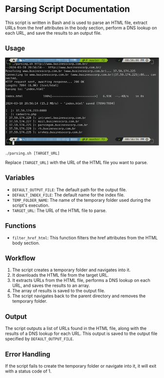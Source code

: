 # Parsing Script Documentation
This script is written in Bash and is used to parse an HTML file, extract URLs from the href attributes in the body section, perform a DNS lookup on each URL, and save the results to an output file.

## Usage
![alt text](image.png)
```shell
./parsing.sh [TARGET_URL]
```
Replace `[TARGET_URL]` with the URL of the HTML file you want to parse.

## Variables
- `DEFAULT_OUTPUT_FILE`: The default path for the output file.
- `DEFAULT_INDEX_FILE`: The default name for the index file.
- `TEMP_FOLDER_NAME`: The name of the temporary folder used during the script's execution.
- `TARGET_URL`: The URL of the HTML file to parse.
## Functions
- `filter_href_html`: This function filters the href attributes from the HTML body section.
## Workflow
1. The script creates a temporary folder and navigates into it.
2. It downloads the HTML file from the target URL.
3. It extracts URLs from the HTML file, performs a DNS lookup on each URL, and saves the results to an array.
4. The array of results is saved to the output file.
5. The script navigates back to the parent directory and removes the temporary folder.

## Output

The script outputs a list of URLs found in the HTML file, along with the results of a DNS lookup for each URL. This output is saved to the output file specified by ``DEFAULT_OUTPUT_FILE``.

## Error Handling
If the script fails to create the temporary folder or navigate into it, it will exit with a status code of 1.